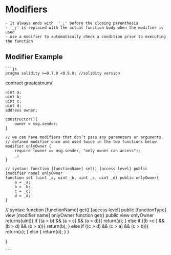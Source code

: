 # Modifiers

    - It always ends with  '_;' before the closing parenthesis
    - '_;' is replaced with the actual function body when the modifier is used
    - use a modifier to automatically check a condition prior to executing the function

## Modifier Example

    ```js
    pragma solidity >=0.7.0 <0.9.0; //solidity version

contract greatestnum{

    uint a;
    uint b;
    uint c;
    uint d;
    address owner;

    constructor(){
        owner = msg.sender;
    }

    // we can have modifiers that don’t pass any parameters or arguments.
    // defined modifier once and used twice in the two functions below
    modifier onlyOwner {
        require (owner == msg.sender, "only owner can access");
        _;
    }

    // syntax: function [functionName] set() [access level] public [modifier name] onlyOwner
    function set (uint _a, uint _b, uint _c, uint _d) public onlyOwner{
        a = _a;
        b = _b;
        c = _c;
        d = _d;
    }

// syntax: function [functionName] get() [access level] public [functionType] view [modifier name] onlyOwner
function get() public view onlyOwner returns(uint){
if ((a > b) && (a > c) && (a > d)){
return(a);
}
else if ((b >c ) && (b > d) && (b > a)){
return(b);
}
else if ((c > d) && (c > a) && (c > b)){
return(c);
}
else {
return(d);
}
}

}

    ```

